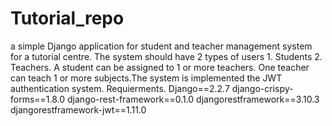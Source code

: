 # Tutorial_repo
a simple Django application for student and teacher management system for a tutorial centre. The system should have 2 types of users 1. Students 2. Teachers. A student can be assigned to 1 or more teachers. One teacher can teach 1 or more subjects.The system is implemented the JWT authentication system.
Requierments.
Django==2.2.7
django-crispy-forms==1.8.0
django-rest-framework==0.1.0
djangorestframework==3.10.3
djangorestframework-jwt==1.11.0
